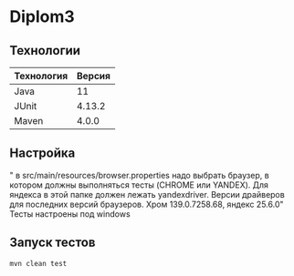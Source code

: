 # Diplom3
## Технологии

| Технология | Версия    |
| :--------- | :-------- |
| Java       | 11        |
| JUnit      | 4.13.2    |
| Maven      | 4.0.0     |

## Настройка

" в src/main/resources/browser.properties надо выбрать браузер, в котором должны выполняться тесты (CHROME или YANDEX). Для яндекса в этой папке должен лежать yandexdriver. Версии драйверов для последних версий браузеров. Хром 139.0.7258.68, яндекс 25.6.0"
Тесты настроены под windows

## Запуск тестов

```bash
mvn clean test
```
